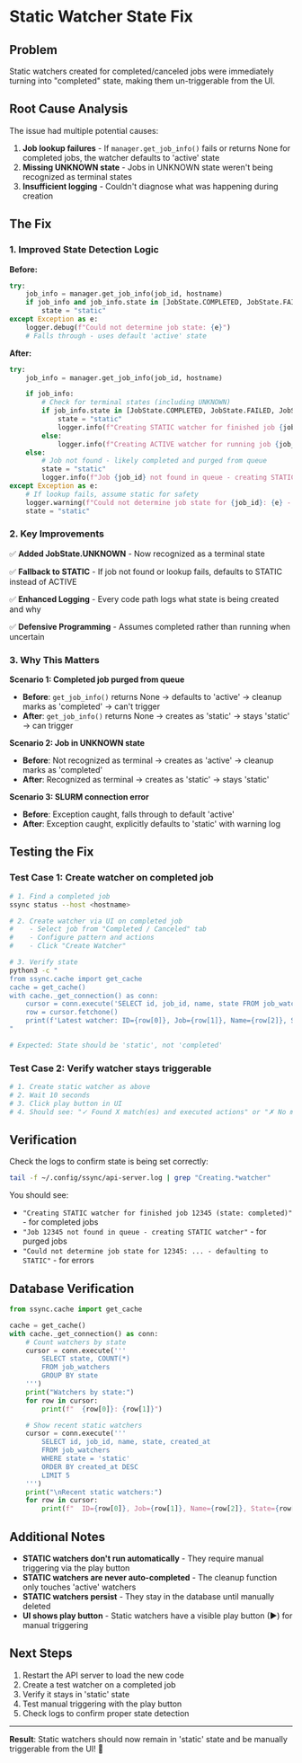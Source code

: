 # Static Watcher State Fix

## Problem

Static watchers created for completed/canceled jobs were immediately turning into "completed" state, making them un-triggerable from the UI.

## Root Cause Analysis

The issue had multiple potential causes:

1. **Job lookup failures** - If `manager.get_job_info()` fails or returns None for completed jobs, the watcher defaults to 'active' state
2. **Missing UNKNOWN state** - Jobs in UNKNOWN state weren't being recognized as terminal states
3. **Insufficient logging** - Couldn't diagnose what was happening during creation

## The Fix

### 1. **Improved State Detection Logic**

**Before:**
```python
try:
    job_info = manager.get_job_info(job_id, hostname)
    if job_info and job_info.state in [JobState.COMPLETED, JobState.FAILED, JobState.CANCELLED, JobState.TIMEOUT]:
        state = "static"
except Exception as e:
    logger.debug(f"Could not determine job state: {e}")
    # Falls through - uses default 'active' state
```

**After:**
```python
try:
    job_info = manager.get_job_info(job_id, hostname)

    if job_info:
        # Check for terminal states (including UNKNOWN)
        if job_info.state in [JobState.COMPLETED, JobState.FAILED, JobState.CANCELLED, JobState.TIMEOUT, JobState.UNKNOWN]:
            state = "static"
            logger.info(f"Creating STATIC watcher for finished job {job_id} (state: {job_info.state.value})")
        else:
            logger.info(f"Creating ACTIVE watcher for running job {job_id} (state: {job_info.state.value})")
    else:
        # Job not found - likely completed and purged from queue
        state = "static"
        logger.info(f"Job {job_id} not found in queue - creating STATIC watcher (job likely completed)")
except Exception as e:
    # If lookup fails, assume static for safety
    logger.warning(f"Could not determine job state for {job_id}: {e} - defaulting to STATIC")
    state = "static"
```

### 2. **Key Improvements**

✅ **Added JobState.UNKNOWN** - Now recognized as a terminal state

✅ **Fallback to STATIC** - If job not found or lookup fails, defaults to STATIC instead of ACTIVE

✅ **Enhanced Logging** - Every code path logs what state is being created and why

✅ **Defensive Programming** - Assumes completed rather than running when uncertain

### 3. **Why This Matters**

**Scenario 1: Completed job purged from queue**
- **Before**: `get_job_info()` returns None → defaults to 'active' → cleanup marks as 'completed' → can't trigger
- **After**: `get_job_info()` returns None → creates as 'static' → stays 'static' → can trigger

**Scenario 2: Job in UNKNOWN state**
- **Before**: Not recognized as terminal → creates as 'active' → cleanup marks as 'completed'
- **After**: Recognized as terminal → creates as 'static' → stays 'static'

**Scenario 3: SLURM connection error**
- **Before**: Exception caught, falls through to default 'active'
- **After**: Exception caught, explicitly defaults to 'static' with warning log

## Testing the Fix

### Test Case 1: Create watcher on completed job

```bash
# 1. Find a completed job
ssync status --host <hostname>

# 2. Create watcher via UI on completed job
#    - Select job from "Completed / Canceled" tab
#    - Configure pattern and actions
#    - Click "Create Watcher"

# 3. Verify state
python3 -c "
from ssync.cache import get_cache
cache = get_cache()
with cache._get_connection() as conn:
    cursor = conn.execute('SELECT id, job_id, name, state FROM job_watchers ORDER BY created_at DESC LIMIT 1')
    row = cursor.fetchone()
    print(f'Latest watcher: ID={row[0]}, Job={row[1]}, Name={row[2]}, State={row[3]}')
"

# Expected: State should be 'static', not 'completed'
```

### Test Case 2: Verify watcher stays triggerable

```bash
# 1. Create static watcher as above
# 2. Wait 10 seconds
# 3. Click play button in UI
# 4. Should see: "✓ Found X match(es) and executed actions" or "✗ No matches found (searched Y lines)"
```

## Verification

Check the logs to confirm state is being set correctly:

```bash
tail -f ~/.config/ssync/api-server.log | grep "Creating.*watcher"
```

You should see:
- `"Creating STATIC watcher for finished job 12345 (state: completed)"` - for completed jobs
- `"Job 12345 not found in queue - creating STATIC watcher"` - for purged jobs
- `"Could not determine job state for 12345: ... - defaulting to STATIC"` - for errors

## Database Verification

```python
from ssync.cache import get_cache

cache = get_cache()
with cache._get_connection() as conn:
    # Count watchers by state
    cursor = conn.execute('''
        SELECT state, COUNT(*)
        FROM job_watchers
        GROUP BY state
    ''')
    print("Watchers by state:")
    for row in cursor:
        print(f"  {row[0]}: {row[1]}")

    # Show recent static watchers
    cursor = conn.execute('''
        SELECT id, job_id, name, state, created_at
        FROM job_watchers
        WHERE state = 'static'
        ORDER BY created_at DESC
        LIMIT 5
    ''')
    print("\nRecent static watchers:")
    for row in cursor:
        print(f"  ID={row[0]}, Job={row[1]}, Name={row[2]}, State={row[3]}, Created={row[4]}")
```

## Additional Notes

- **STATIC watchers don't run automatically** - They require manual triggering via the play button
- **STATIC watchers are never auto-completed** - The cleanup function only touches 'active' watchers
- **STATIC watchers persist** - They stay in the database until manually deleted
- **UI shows play button** - Static watchers have a visible play button (▶) for manual triggering

## Next Steps

1. Restart the API server to load the new code
2. Create a test watcher on a completed job
3. Verify it stays in 'static' state
4. Test manual triggering with the play button
5. Check logs to confirm proper state detection

---

**Result**: Static watchers should now remain in 'static' state and be manually triggerable from the UI! 🎉
